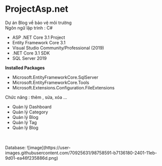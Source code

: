 # ProjectAsp.net
Dự án Blog về bảo vệ môi trường
<br>
Ngôn ngữ lập trình : C#
+ ASP .NET Core 3.1 Project
+ Entity Framework Core 3.1
+ Visual Studio Community/Professional (2019)
+ .NET Core 3.1 SDK
+ SQL Server 2019 

<b>Installed Packages</b>
<br>
+ Microsoft.EntityFrameworkCore.SqlServer
+ Microsoft.EntityFrameworkCore.Tools
+ Microsoft.Extensions.Configuration.FileExtensions

Chức năng : thêm , sửa, xóa ...
<br>
+ Quản lý Dashboard
+ Quản lý Category
+ Quản lý Blog
+ Quản lý Tag
+ Quản lý Blog
<br>
<br>
Database:
![image](https://user-images.githubusercontent.com/70925631/98758591-b7136180-2401-11eb-9d01-ea46f235886d.png)
